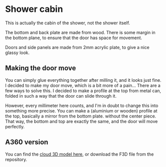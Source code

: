 # Shower cabin

This is actually the cabin of the shower, not the shower itself.

The bottom and back plate are made from wood. There is some margin in the bottom plane, to ensure that the door has space for movement.

Doors and side panels are made from 2mm acrylic plate, to give a nice glassy look.

## Making the door move

You can simply glue everything together after milling it, and it looks just fine. I decided to make my door move, which is a bit more of a pain... There are a few ways to solve this. I decided to make a profile at the top from metal can, folded in such a way that the door can slide through it.

However, every millimeter here counts, and I'm in doubt to change this into something more precise. You can make a (aluminium or wooden) profile at the top, basically a mirror from the bottom plate. without the center piece. That way, the bottom and top are exactly the same, and the door will move perfectly. 

## A360 version

You can find the [cloud 3D model here](https://a360.co/2U3XRGW), or download the F3D file from the repository.
